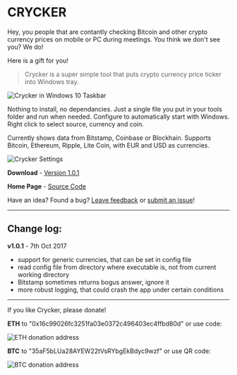 # CRYCKER

Hey, you people that are contantly checking Bitcoin and other crypto currency prices on mobile or PC during meetings. You think we don't see you? We do!

Here is a gift for you!

> Crycker is a super simple tool that puts crypto currency price ticker into Windows tray.

![Crycker in Windows 10 Taskbar](https://vidmar.net/img/projects/crycker-taskbar.gif)

Nothing to install, no dependancies. Just a single file you put in your tools folder and run when needed. Configure to automatically start 
with Windows. Right click to select source, currency and coin.

<!-- ![Crycker](https://raw.githubusercontent.com/davidvidmar/Crycker/Cryker.png#floatright) -->

Currently shows data from Bitstamp, Coinbase or Blockhain. Supports Bitcoin, Ethereum, Ripple, Lite Coin, with EUR and USD as currencies.

![Crycker Settings](https://vidmar.net/img/projects/crycker-menu.png)

**Download**    - [Version 1.0.1](https://github.com/davidvidmar/Crycker/releases/latest)

**Home Page** - [Source Code](https://vidmar.net/Cryker/)

Have an idea?  Found a bug? [Leave feedback](mailto:crycker@vidmar.net) or [submit an issue](https://github.com/davidvidmar/Crycker/issues)!

---

## Change log: ##

**v1.0.1** - 7th Oct 2017 

* support for generic currencies, that can be set in config file
* read config file from directory where executable is, not from current working directory
* Bitstamp sometimes returns bogus answer, ignore it
* more robust logging, that could crash the app under certain conditions

---

If you like Crycker, please donate! 

**ETH** to "0x16c99026fc3251fa03e0372c496403ec4ffbd80d" or use code:

![ETH donation address](https://vidmar.net/img/projects/donate-eth.png)

**BTC** to "35aF5bLUa28AYEW22tVsRYbgEkBdyc9wzf" or use QR code:

![BTC donation address](https://vidmar.net/img/projects/donate-btc.png)
